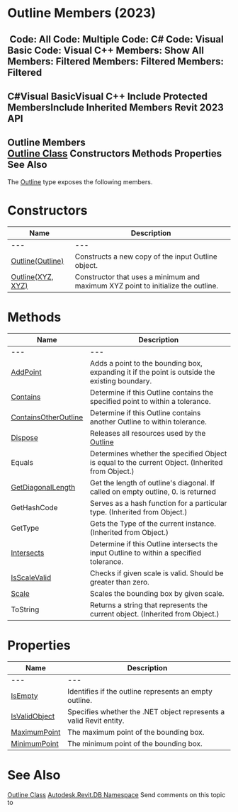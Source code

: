 # Outline Members (2023)

﻿
 Code: All Code: Multiple Code: C# Code: Visual Basic Code: Visual C++  Members: Show All Members: Filtered Members: Filtered Members: Filtered   
---  
C#Visual BasicVisual C++
Include Protected MembersInclude Inherited Members
Revit 2023 API  
---  
Outline Members  
[Outline Class](1ffe9215-0dd5-358f-495d-e983f9e7d295.md "Outline Class") Constructors Methods Properties See Also  
---  
The [Outline](1ffe9215-0dd5-358f-495d-e983f9e7d295.md "Outline Class") type exposes the following members.
# Constructors
| Name | Description |
| --- | --- |
| --- | --- | --- |
| [Outline(Outline)](173fe602-1227-907f-a555-eec914b25009.md "Outline Constructor \(Outline\)") | Constructs a new copy of the input Outline object. |
| [Outline(XYZ, XYZ)](7be638d8-f794-3247-89d0-39602b2b3f90.md "Outline Constructor \(XYZ, XYZ\)") | Constructor that uses a minimum and maximum XYZ point to initialize the outline. |

# Methods
| Name | Description |
| --- | --- |
| --- | --- | --- |
| [AddPoint](7338e8cf-442e-9623-b348-a44f904a6f9a.md "AddPoint Method") | Adds a point to the bounding box, expanding it if the point is outside the existing boundary. |
| [Contains](3e10329e-4114-73f7-65a6-17bf40056be9.md "Contains Method") | Determine if this Outline contains the specified point to within a tolerance. |
| [ContainsOtherOutline](3fd3d671-4127-c849-e684-6b8697aaa778.md "ContainsOtherOutline Method") | Determine if this Outline contains another Outline to within tolerance. |
| [Dispose](d96f78d8-4cca-f6f9-c605-f3330453d937.md "Dispose Method") | Releases all resources used by the [Outline](1ffe9215-0dd5-358f-495d-e983f9e7d295.md "Outline Class") |
| Equals | Determines whether the specified Object is equal to the current Object. (Inherited from Object.) |
| [GetDiagonalLength](430fa61d-2390-f491-774f-486e4975cf78.md "GetDiagonalLength Method") | Get the length of outline's diagonal. If called on empty outline, 0. is returned |
| GetHashCode | Serves as a hash function for a particular type.  (Inherited from Object.) |
| GetType | Gets the Type of the current instance. (Inherited from Object.) |
| [Intersects](2c32184b-515c-7597-335b-17f44435b7ab.md "Intersects Method") | Determine if this Outline intersects the input Outline to within a specified tolerance. |
| [IsScaleValid](6d5c1fa3-8b4d-4cd8-7730-62df951bc03d.md "IsScaleValid Method") | Checks if given scale is valid. Should be greater than zero. |
| [Scale](7f4644d9-6012-63f7-dff6-8ec4273aeb3b.md "Scale Method") | Scales the bounding box by given scale. |
| ToString | Returns a string that represents the current object. (Inherited from Object.) |

# Properties
| Name | Description |
| --- | --- |
| --- | --- | --- |
| [IsEmpty](989ebb7b-34dd-3a36-0122-6d1ec517cfa8.md "IsEmpty Property") | Identifies if the outline represents an empty outline. |
| [IsValidObject](c11d11e9-7d8d-1966-68b1-f097a46383e4.md "IsValidObject Property") | Specifies whether the .NET object represents a valid Revit entity. |
| [MaximumPoint](c615ccfc-a501-c9db-bbc2-15fb11723ce0.md "MaximumPoint Property") | The maximum point of the bounding box. |
| [MinimumPoint](0c0ea870-876d-9404-3da1-bf5d82d9d71a.md "MinimumPoint Property") | The minimum point of the bounding box. |

# See Also
[Outline Class](1ffe9215-0dd5-358f-495d-e983f9e7d295.md "Outline Class")
[Autodesk.Revit.DB Namespace](87546ba7-461b-c646-cbb1-2cb8f5bff8b2.md "Autodesk.Revit.DB Namespace")
Send comments on this topic to 